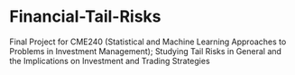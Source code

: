 # Financial-Tail-Risks
Final Project for CME240 (Statistical and Machine Learning Approaches to Problems in Investment Management); Studying Tail Risks in General and the Implications on Investment and Trading Strategies
